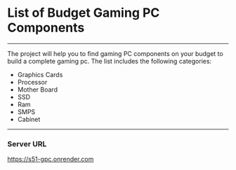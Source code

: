 # List of Budget Gaming PC Components 

---

The project will help you to find gaming PC components on your budget to build a complete gaming pc.  The list includes the following categories:
- Graphics Cards
- Processor 
- Mother Board
- SSD
- Ram
- SMPS
- Cabinet

---

### Server URL

 https://s51-gpc.onrender.com